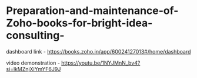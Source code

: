 # Preparation-and-maintenance-of-Zoho-books-for-bright-idea-consulting-

dashboard link - https://books.zoho.in/app/60024127013#/home/dashboard

video demonstration - https://youtu.be/1NYJMnN_bv4?si=lkMZnjXiYmYF6J9J
